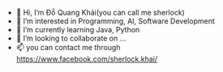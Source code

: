 - 👋 Hi, I’m Đỗ Quang Khải(you can call me sherlock)
- 👀 I’m interested in Programming, AI, Software Development
- 🌱 I’m currently learning Java, Python
- 💞️ I’m looking to collaborate on ...
- 📫 you can contact me through https://www.facebook.com/sherlock.khai/

